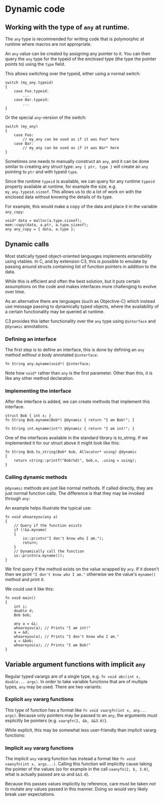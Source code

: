 # Dynamic code

## Working with the type of `any` at runtime.

The `any` type is recommended for writing code that is polymorphic at runtime where macros are not appropriate.

An `any` value can be created by assigning any pointer to it. You can then query the `any` type for the typeid of 
the enclosed type (the type the pointer points to) using the `type` field.

This allows switching over the typeid, either using a normal switch:

    switch (my_any.typeid)
    {
        case Foo.typeid:
            ...
        case Bar.typeid:
            ...
    }

Or the special `any`-version of the switch:

    switch (my_any)
    {
        case Foo:
            // my_any can be used as if it was Foo* here
        case Bar:
            // my_any can be used as if it was Bar* here
    }

Sometimes one needs to manually construct an `any`, and it can be done similar to creating any struct type: `any { ptr, type }`
will create an `any` pointing to `ptr` and with typeid `type`.

Since the runtime `typeid` is available, we can query for any runtime `typeid` property available
at runtime, for example the size, e.g. `my_any.typeid.sizeof`. This allows us to do a lot of work
on with the enclosed data without knowing the details of its type.

For example, this would make a copy of the data and place it in the variable `any_copy`:

    void* data = malloc(a.type.sizeof);
	mem::copy(data, a.ptr, a.type.sizeof);
    any any_copy = { data, a.type };    


## Dynamic calls

Most statically typed object-oriented languages implements extensibility using vtables. In C, and by extension
C3, this is possible to emulate by passing around structs containing list of function pointers in addition to the data.

While this is efficient and often the best solution, but it puts certain assumptions on the code and makes interfaces
more challenging to evolve over time.

As an alternative there are languages (such as Objective-C) which instead use message passing to dynamically typed
objects, where the availability of a certain functionality may be queried at runtime.

C3 provides this latter functionality over the `any` type using `@interface` and `@dynamic` annotations.

### Defining an interface

The first step is to define an interface, this is done by defining an `any` method *without a body* annotated 
`@interface`:

    fn String any.myname(void*) @interface;

Note how `void*` rather than `any` is the first parameter. Other than this, it is like any other method 
declaration.

### Implementing the interface

After the interface is added, we can create methods that implement this interface.

    struct Bob { int x; }
    fn String Bob.myname(Bob*) @dynamic { return "I am Bob!"; }

    fn String int.myname(int*) @dynamic { return "I am int!"; }

One of the interfaces available in the standard library is to_string. If we implemented it for our struct above
it might look like this:

    fn String Bob.to_string(Bob* bob, Allocator* using) @dynamic
    {
        return string::printf("Bob(%d)", bob.x, .using = using);
    }

### Calling dynamic methods

`@dynamic` methods are just like normal methods. If called directly, they are just normal function calls. The
difference is that they may be invoked through `any`:

An example helps illustrate the typical use:

    fn void whoareyou(any a)
    {
        // Query if the function exists
        if (!&a.myname)
        {
            io::printn("I don't know who I am.");
            return;
        }
        // Dynamically call the function
        io::printn(a.myname());
    }

We first query if the method exists on the value wrapped by `any`. If it doesn't then we print
`"I don't know who I am."` otherwise we the value's `myname()` method and print it.

We could use it like this:

    fn void main()
    {
        int i;
        double d;
        Bob bob;

        any a = &i; 
	    whoareyou(a); // Prints "I am int!"
	    a = &d;
	    whoareyou(a); // Prints "I don't know who I am."
	    a = &bob;
	    whoareyou(a); // Prints "I am Bob!"
    }

## Variable argument functions with implicit `any`

Regular typed varargs are of a single type, e.g. `fn void abc(int x, double... args)`.
In order to take variable functions that are of multiple types, `any` may be used. 
There are two variants:

### Explicit `any` vararg functions

This type of function has a format like `fn void vaargfn(int x, any... args)`. Because only
pointers may be passed to an `any`, the arguments must explicitly be pointers (e.g. `vaargfn(2, &b, &&3.0)`).

While explicit, this may be somewhat less user-friendly than implicit vararg functions:

### Implicit `any` vararg functions

The implicit `any` vararg function has instead a format like `fn void vaanyfn(int x, args...)`.
Calling this function will implicitly cause taking the pointer of the values (so for
example in the call `vaanyfn(2, b, 3.0)`, what is actually passed are `&b` and `&&3.0`).

Because this passes values implicitly by reference, care must be taken *not* to mutate any
values passed in this manner. Doing so would very likely break user expectations.